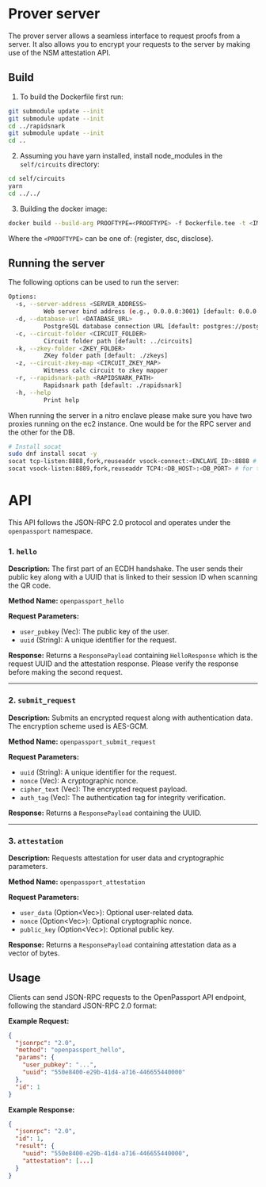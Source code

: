 # Prover server

The prover server allows a seamless interface to request proofs from a server. It also allows you to encrypt your requests to the server by making use of the NSM attestation API.

## Build

1. To build the Dockerfile first run:

```sh
git submodule update --init
git submodule update --init
cd ../rapidsnark
git submodule update --init
cd ..
```

2. Assuming you have yarn installed, install node_modules in the `self/circuits` directory:

```sh
cd self/circuits
yarn
cd ../../
```

3. Building the docker image:

```sh
docker build --build-arg PROOFTYPE=<PROOFTYPE> -f Dockerfile.tee -t <IMAGE_NAME> .
```

Where the `<PROOFTYPE>` can be one of: {register, dsc, disclose}.

## Running the server

The following options can be used to run the server:

```sh
Options:
  -s, --server-address <SERVER_ADDRESS>
          Web server bind address (e.g., 0.0.0.0:3001) [default: 0.0.0.0:3001]
  -d, --database-url <DATABASE_URL>
          PostgreSQL database connection URL [default: postgres://postgres:mysecretpassword@localhost:5433/db]
  -c, --circuit-folder <CIRCUIT_FOLDER>
          Circuit folder path [default: ../circuits]
  -k, --zkey-folder <ZKEY_FOLDER>
          ZKey folder path [default: ./zkeys]
  -z, --circuit-zkey-map <CIRCUIT_ZKEY_MAP>
          Witness calc circuit to zkey mapper
  -r, --rapidsnark-path <RAPIDSNARK_PATH>
          Rapidsnark path [default: ./rapidsnark]
  -h, --help
          Print help
```

When running the server in a nitro enclave please make sure you have two proxies running on the ec2 instance. One would be for the RPC server and the other for the DB.

```sh
# Install socat
sudo dnf install socat -y
socat tcp-listen:8888,fork,reuseaddr vsock-connect:<ENCLAVE_ID>:8888 # for the rpc server
socat vsock-listen:8889,fork,reuseaddr TCP4:<DB_HOST>:<DB_PORT> # for the db
```

# API

This API follows the JSON-RPC 2.0 protocol and operates under the `openpassport` namespace.

### 1. `hello`

**Description:**
The first part of an ECDH handshake. The user sends their public key along with a UUID that is linked to their session ID when scanning the QR code.

**Method Name:** `openpassport_hello`

**Request Parameters:**

- `user_pubkey` (Vec<u8>): The public key of the user.
- `uuid` (String): A unique identifier for the request.

**Response:**
Returns a `ResponsePayload` containing `HelloResponse` which is the request UUID and the attestation response. Please verify the response before making the second request.

---

### 2. `submit_request`

**Description:**
Submits an encrypted request along with authentication data. The encryption scheme used is AES-GCM.

**Method Name:** `openpassport_submit_request`

**Request Parameters:**

- `uuid` (String): A unique identifier for the request.
- `nonce` (Vec<u8>): A cryptographic nonce.
- `cipher_text` (Vec<u8>): The encrypted request payload.
- `auth_tag` (Vec<u8>): The authentication tag for integrity verification.

**Response:**
Returns a `ResponsePayload` containing the UUID.

---

### 3. `attestation`

**Description:**
Requests attestation for user data and cryptographic parameters.

**Method Name:** `openpassport_attestation`

**Request Parameters:**

- `user_data` (Option<Vec<u8>>): Optional user-related data.
- `nonce` (Option<Vec<u8>>): Optional cryptographic nonce.
- `public_key` (Option<Vec<u8>>): Optional public key.

**Response:**
Returns a `ResponsePayload` containing attestation data as a vector of bytes.

## Usage

Clients can send JSON-RPC requests to the OpenPassport API endpoint, following the standard JSON-RPC 2.0 format:

**Example Request:**

```json
{
  "jsonrpc": "2.0",
  "method": "openpassport_hello",
  "params": {
    "user_pubkey": "...",
    "uuid": "550e8400-e29b-41d4-a716-446655440000"
  },
  "id": 1
}
```

**Example Response:**

```json
{
  "jsonrpc": "2.0",
  "id": 1,
  "result": {
    "uuid": "550e8400-e29b-41d4-a716-446655440000",
    "attestation": [...]
  }
}
```

